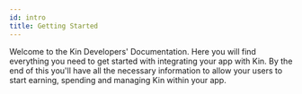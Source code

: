 ```yaml
---
id: intro
title: Getting Started
---
```


Welcome to the Kin Developers' Documentation.  Here you will find everything you need to get started with integrating
your app with Kin.  By the end of this you'll have all the necessary information to allow your users to start earning,
spending and managing Kin within your app.
